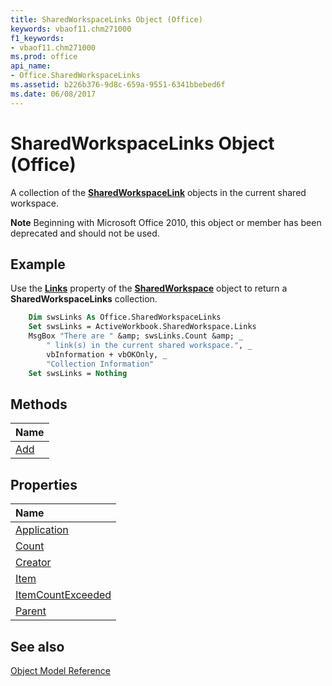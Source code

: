 ```yaml
---
title: SharedWorkspaceLinks Object (Office)
keywords: vbaof11.chm271000
f1_keywords:
- vbaof11.chm271000
ms.prod: office
api_name:
- Office.SharedWorkspaceLinks
ms.assetid: b226b376-9d8c-659a-9551-6341bbebed6f
ms.date: 06/08/2017
---
```



# SharedWorkspaceLinks Object (Office)

A collection of the  **[SharedWorkspaceLink](Office.SharedWorkspaceLink.md)** objects in the current shared workspace.


 **Note**  Beginning with Microsoft Office 2010, this object or member has been deprecated and should not be used.


## Example

Use the  **[Links](Office.SharedWorkspace.Links.md)** property of the **[SharedWorkspace](Office.SharedWorkspace.md)** object to return a **SharedWorkspaceLinks** collection.


```vb
    Dim swsLinks As Office.SharedWorkspaceLinks 
    Set swsLinks = ActiveWorkbook.SharedWorkspace.Links 
    MsgBox "There are " &amp; swsLinks.Count &amp; _ 
        " link(s) in the current shared workspace.", _ 
        vbInformation + vbOKOnly, _ 
        "Collection Information" 
    Set swsLinks = Nothing 

```


## Methods



|**Name**|
|:-----|
|[Add](Office.SharedWorkspaceLinks.Add.md)|

## Properties



|**Name**|
|:-----|
|[Application](Office.SharedWorkspaceLinks.Application.md)|
|[Count](Office.SharedWorkspaceLinks.Count.md)|
|[Creator](Office.SharedWorkspaceLinks.Creator.md)|
|[Item](Office.SharedWorkspaceLinks.Item.md)|
|[ItemCountExceeded](Office.SharedWorkspaceLinks.ItemCountExceeded.md)|
|[Parent](Office.SharedWorkspaceLinks.Parent.md)|

## See also





[Object Model Reference](./overview/reference-object-library-reference-for-office.md)
